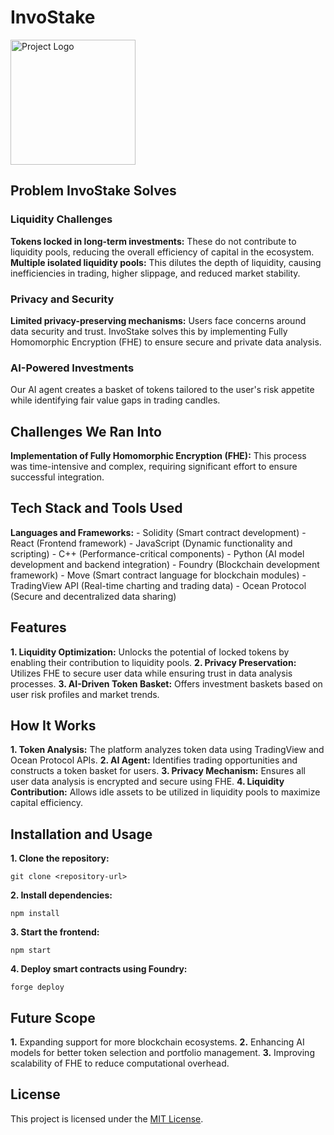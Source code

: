 <h1>InvoStake</h1>
<img src="https:![1](https://github.com/user-attachments/assets/a2ccb1d7-6b1d-4b1c-a910-4403c57d1a92)
" alt="Project Logo" width="200">


<h2>Problem InvoStake Solves</h2>

<h3>Liquidity Challenges</h3>
<p>
<strong>Tokens locked in long-term investments:</strong> These do not contribute to liquidity pools, reducing the overall efficiency of capital in the ecosystem.  
<strong>Multiple isolated liquidity pools:</strong> This dilutes the depth of liquidity, causing inefficiencies in trading, higher slippage, and reduced market stability.
</p>

<h3>Privacy and Security</h3>
<p>
<strong>Limited privacy-preserving mechanisms:</strong> Users face concerns around data security and trust.  
InvoStake solves this by implementing Fully Homomorphic Encryption (FHE) to ensure secure and private data analysis.
</p>

<h3>AI-Powered Investments</h3>
<p>
Our AI agent creates a basket of tokens tailored to the user's risk appetite while identifying fair value gaps in trading candles.
</p>

<h2>Challenges We Ran Into</h2>
<p>
<strong>Implementation of Fully Homomorphic Encryption (FHE):</strong> This process was time-intensive and complex, requiring significant effort to ensure successful integration.
</p>

<h2>Tech Stack and Tools Used</h2>
<p>
<strong>Languages and Frameworks:</strong>  
- Solidity (Smart contract development)  
- React (Frontend framework)  
- JavaScript (Dynamic functionality and scripting)  
- C++ (Performance-critical components)  
- Python (AI model development and backend integration)  
- Foundry (Blockchain development framework)  
- Move (Smart contract language for blockchain modules)  
- TradingView API (Real-time charting and trading data)  
- Ocean Protocol (Secure and decentralized data sharing)  
</p>

<h2>Features</h2>
<p>
<strong>1. Liquidity Optimization:</strong> Unlocks the potential of locked tokens by enabling their contribution to liquidity pools.  
<strong>2. Privacy Preservation:</strong> Utilizes FHE to secure user data while ensuring trust in data analysis processes.  
<strong>3. AI-Driven Token Basket:</strong> Offers investment baskets based on user risk profiles and market trends.  
</p>

<h2>How It Works</h2>
<p>
<strong>1. Token Analysis:</strong> The platform analyzes token data using TradingView and Ocean Protocol APIs.  
<strong>2. AI Agent:</strong> Identifies trading opportunities and constructs a token basket for users.  
<strong>3. Privacy Mechanism:</strong> Ensures all user data analysis is encrypted and secure using FHE.  
<strong>4. Liquidity Contribution:</strong> Allows idle assets to be utilized in liquidity pools to maximize capital efficiency.  
</p>

<h2>Installation and Usage</h2>
<p>
<strong>1. Clone the repository:</strong>
<pre><code>git clone &lt;repository-url&gt;</code></pre>
<strong>2. Install dependencies:</strong>
<pre><code>npm install</code></pre>
<strong>3. Start the frontend:</strong>
<pre><code>npm start</code></pre>
<strong>4. Deploy smart contracts using Foundry:</strong>
<pre><code>forge deploy</code></pre>
</p>

<h2>Future Scope</h2>
<p>
<strong>1.</strong> Expanding support for more blockchain ecosystems.  
<strong>2.</strong> Enhancing AI models for better token selection and portfolio management.  
<strong>3.</strong> Improving scalability of FHE to reduce computational overhead.  
</p>

<h2>License</h2>
<p>
This project is licensed under the <a href="LICENSE">MIT License</a>.
</p>

